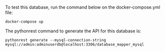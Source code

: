 To test this database, run the command below on the docker-compose.yml file:
```
docker-compose up
```

The pythonrest command to generate the API for this database is:
```
pythonrest generate --mysql-connection-string mysql://admin:adminuserdb@localhost:3306/database_mapper_mysql
```

